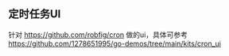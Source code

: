 ## 定时任务UI

针对 https://github.com/robfig/cron 做的ui，具体可参考 https://github.com/1278651995/go-demos/tree/main/kits/cron_ui